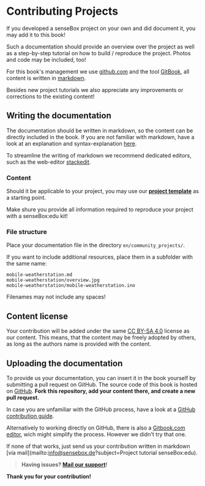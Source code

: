 # Contributing Projects

If you developed a senseBox project on your own and did document it, you may add it to this book!

Such a documentation should provide an overview over the project as well as a step-by-step tutorial on how to build / reproduce the project.
Photos and code may be included, too!

For this book's management we use [github.com](https://github.com) and the tool [GitBook](https://www.gitbook.com/), all content is written in [markdown](http://whatismarkdown.com/).

Besides new project tutorials we also appreciate any improvements or corrections to the existing content!

## Writing the documentation
The documentation should be written in markdown, so the content can be directly included in the book.
If you are not familiar with markdown, have a look at an explanation and syntax-explanation [here](https://github.com/adam-p/markdown-here/wiki/Markdown-Cheatsheet).

To streamline the writing of markdown we recommend dedicated editors, such as the web-editor [stackedit](https://stackedit.io/editor).

### Content
Should it be applicable to your project, you may use our <a href="./community_projects/project_template.md" target="_blank">**project template**</a> as a starting point.

Make shure you provide all information required to reproduce your project with a senseBox:edu kit!

### File structure
Place your documentation file in the directory `en/community_projects/`.

If you want to include additional resources, place them in a subfolder with the same name:

```
mobile-weatherstation.md
mobile-weatherstation/overview.jpg
mobile-weatherstation/mobile-weatherstation.ino
```

Filenames may not include any spaces!

## Content license
Your contribution will be added under the same [CC BY-SA 4.0](https://creativecommons.org/licenses/by-sa/4.0/) license as our content.
This means, that the content may be freely adopted by others, as long as the authors name is provided with the content.

## Uploading the documentation
To provide us your documentation, you can insert it in the book yourself by submitting a pull request on GitHub.
The source code of this book is hosted on [GitHub](https://github.com/sensebox/books).
**Fork this repository, add your content there, and create a new pull request.**

In case you are unfamiliar with the GitHub process, have a look at a [GitHub contribution guide](https://akrabat.com/the-beginners-guide-to-contributing-to-a-github-project/).

Alternatively to working directly on GitHub, there is also a [Gitbook.com editor](https://www.gitbook.com/editor), wich might simplify the process. However we didn't try that one.

If none of that works, just send us your contribution written in markdown [via mail](mailto:info@sensebox.de?subject=Project tutorial senseBox:edu).

> **Having issues? [Mail our support](mailto:support@sensebox.de)!**

**Thank you for your contribution!**
